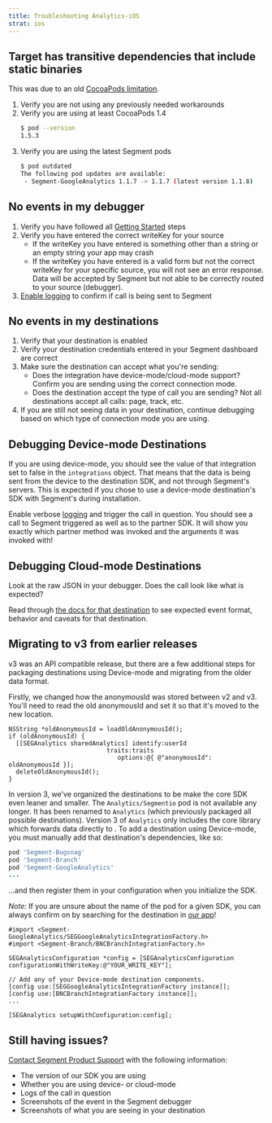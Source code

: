 ```yaml
---
title: Troubleshooting Analytics-iOS
strat: ios
---
```




## Target has transitive dependencies that include static binaries

This was due to an old [CocoaPods limitation](https://github.com/CocoaPods/CocoaPods/issues/2926).

1. Verify you are not using any previously needed workarounds
2. Verify you are using at least CocoaPods 1.4
   ```bash
   $ pod --version
   1.5.3
   ```
3. Verify you are using the latest Segment pods
   ```bash
   $ pod outdated
   The following pod updates are available:
    - Segment-GoogleAnalytics 1.1.7 -> 1.1.7 (latest version 1.1.8)
   ```

## No events in my debugger

1. Verify you have followed all [Getting Started](/docs/connections/sources/catalog/libraries/mobile/ios/#getting-started) steps
2. Verify you have entered the correct writeKey for your source
    - If the writeKey you have entered is something other than a string or an empty string your app may crash
    - If the writeKey you have entered is a valid form but not the correct writeKey for your specific source, you will not see an error response. Data will be accepted by Segment but not able to be correctly routed to your source (debugger).
3. [Enable logging](/docs/connections/sources/catalog/libraries/mobile/ios/#logging) to confirm if call is being sent to Segment


## No events in my destinations

1. Verify that your destination is enabled
2. Verify your destination credentials entered in your Segment dashboard are correct
3. Make sure the destination can accept what you're sending:
   - Does the integration have device-mode/cloud-mode support? Confirm you are sending using the correct connection mode.
   - Does the destination accept the type of call you are sending? Not all destinations accept all calls: page, track, etc.
4. If you are still not seeing data in your destination, continue debugging based on which type of connection mode you are using.


## Debugging Device-mode Destinations

If you are using device-mode, you should see the value of that integration set to false in the `integrations` object. That means that the data is being sent from the device to the destination SDK, and not through Segment's servers. This is expected if you chose to use a device-mode destination's SDK with Segment's during installation.

Enable verbose [logging](/docs/connections/sources/catalog/libraries/mobile/ios/#logging) and trigger the call in question. You should see a call to Segment triggered as well as to the partner SDK.  It will show you exactly which partner method was invoked and the arguments it was invoked with!

## Debugging Cloud-mode Destinations

Look at the raw JSON in your debugger.  Does the call look like what is expected?

Read through [the docs for that destination](/docs/connections/destinations/) to see expected event format, behavior and caveats for that destination.

## Migrating to v3 from earlier releases

v3 was an API compatible release, but there are a few additional steps for packaging destinations using Device-mode and migrating from the older data format.

Firstly, we changed how the anonymousId was stored between v2 and v3. You'll need to read the old anonymousId and set it so that it's moved to the new location.

<!--{% codeexample %}
{% codeexampletab Swift %}
```swift
// TODO - swift sample here
```
{% endcodeexampletab %}

{% codeexampletab Objective-C %}-->

```objc
NSString *oldAnonymousId = loadOldAnonymousId();
if (oldAnonymousId) {
  [[SEGAnalytics sharedAnalytics] identify:userId
                           traits:traits
                              options:@{ @"anonymousId": oldAnonymousId }];
  deleteOldAnonymousId();
}
```
<!--{% endcodeexampletab %}

{% endcodeexample %}-->



In version 3, we've organized the destinations to be make the core SDK even leaner and smaller. The `Analytics/Segmentio` pod is not available any longer. It has been renamed to `Analytics` (which previously packaged all possible destinations). Version 3 of `Analytics` only includes the core library which forwards data directly to . To add a destination using Device-mode, you must manually add that destination's dependencies, like so:

```ruby
pod 'Segment-Bugsnag'
pod 'Segment-Branch'
pod 'Segment-GoogleAnalytics'
...
```

...and then register them in your configuration when you initialize the SDK.

*Note:* If you are unsure about the name of the pod for a given SDK, you can always confirm on by searching for the destination in [our app](https://cloudup.com/cOQk2yX98mW)!

<!--{% codeexample %}
{% codeexampletab Swift %}
```swift
// TODO - swift sample here
```
{% endcodeexampletab %}

{% codeexampletab Objective-C %}-->

```objc
#import <Segment-GoogleAnalytics/SEGGoogleAnalyticsIntegrationFactory.h>
#import <Segment-Branch/BNCBranchIntegrationFactory.h>

SEGAnalyticsConfiguration *config = [SEGAnalyticsConfiguration configurationWithWriteKey:@"YOUR_WRITE_KEY"];

// Add any of your Device-mode destination components.
[config use:[SEGGoogleAnalyticsIntegrationFactory instance]];
[config use:[BNCBranchIntegrationFactory instance]];
...

[SEGAnalytics setupWithConfiguration:config];
```
<!--{% endcodeexampletab %}

{% endcodeexample %}-->




## Still having issues?

[Contact Segment Product Support](https://segment.com/help/contact/) with the following information:

- The version of our SDK you are using
- Whether you are using device- or cloud-mode
- Logs of the call in question
- Screenshots of the event in the Segment debugger
- Screenshots of what you are seeing in your destination
